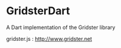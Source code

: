 # GridsterDart
A Dart implementation of the Gridster library

gridster.js : http://www.gridster.net
